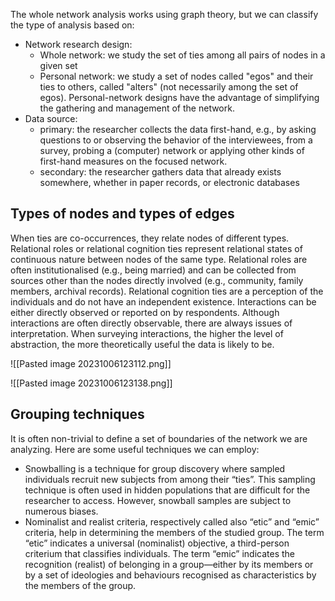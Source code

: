 The whole network analysis works using graph theory, but we can classify the type of analysis based on:
- Network research design:
	- Whole network: we study the set of ties among all pairs of nodes in a given set
	- Personal network: we study a set of nodes called "egos" and their ties to others, called "alters" (not necessarily among the set of egos). Personal-network designs have the advantage of simplifying the gathering and management of the network.
- Data source:
	- primary: the researcher collects the data first-hand, e.g., by asking questions to or observing the behavior of the interviewees, from a survey, probing a (computer) network or applying other kinds of first-hand measures on the focused network.
	- secondary: the researcher gathers data that already exists somewhere, whether in paper records, or electronic databases 

## Types of nodes and types of edges
When ties are co-occurrences, they relate nodes of different types.
Relational roles or relational cognition ties represent relational states of continuous nature between nodes of the same type. Relational roles are often institutionalised (e.g., being married) and can be collected from sources other than the nodes directly involved (e.g., community, family members, archival records). Relational cognition ties are a perception of the individuals and do not have an independent existence.
Interactions can be either directly observed or reported on by respondents. Although interactions are often directly observable, there are always issues of interpretation.
When surveying interactions, the higher the level of abstraction, the more theoretically useful the data is likely to be.

![[Pasted image 20231006123112.png]]

![[Pasted image 20231006123138.png]]

## Grouping techniques

It is often non-trivial to define a set of boundaries of the network we are analyzing. Here are some useful techniques we can employ:
- Snowballing is a technique for group discovery where sampled individuals recruit new subjects from among their “ties”. This sampling technique is often used in hidden populations that are difficult for the researcher to access. However, snowball samples are subject to numerous biases.
- Nominalist and realist criteria, respectively called also “etic” and “emic” criteria, help in determining the members of the studied group. The term “etic” indicates a universal (nominalist) objective, a third-person criterium that classifies individuals. The term “emic” indicates the recognition (realist) of belonging in a group—either by its members or by a set of ideologies and behaviours recognised as characteristics by the members of the group.